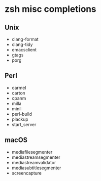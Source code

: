 # zsh misc completions

## Unix

- clang-format
- clang-tidy
- emacsclient
- gtags
- porg

## Perl

- carmel
- carton
- cpanm
- milla
- minil
- perl-build
- plackup
- start_server

## macOS

- mediafilesegmenter
- mediastreamsegmenter
- mediastreamvalidator
- mediasubtitlesegmenter
- screencapture
